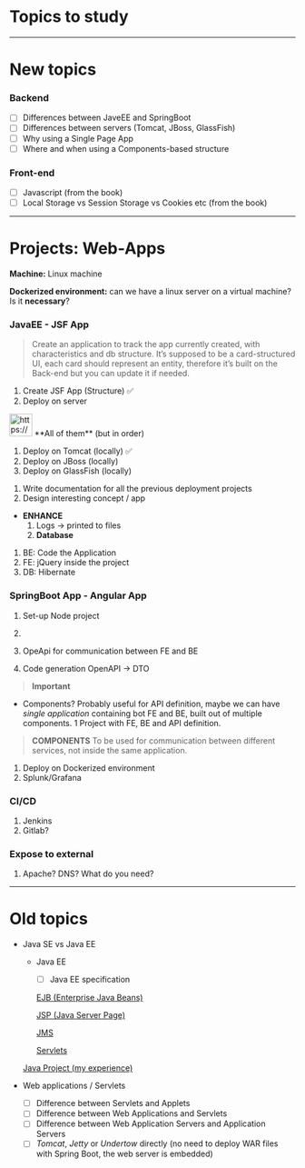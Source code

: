 # Topics to study

---

# New topics

### Backend

- [ ]  Differences between JaveEE and SpringBoot
- [ ]  Differences between servers (Tomcat, JBoss, GlassFish)
- [ ]  Why using a Single Page App
- [ ]  Where and when using a Components-based structure

### Front-end

- [ ]  Javascript (from the book)
- [ ]  Local Storage vs Session Storage vs Cookies etc (from the book)

---

# Projects: Web-Apps

**Machine:** Linux machine

**Dockerized environment:** can we have a linux server on a virtual machine? Is it **necessary**?

### JavaEE - JSF App

> Create an application to track the app currently created, with characteristics and db structure.
It’s supposed to be a card-structured UI, each card should represent an entity, therefore it’s built on the Back-end but you can update it if needed.
> 
1. Create JSF App (Structure)  ✅
2. Deploy on server

<aside>
<img src="https://www.notion.so/icons/skull_purple.svg" alt="https://www.notion.so/icons/skull_purple.svg" width="40px" /> **All of them** (but in order)

1. Deploy on Tomcat (locally) ✅
2. Deploy on JBoss (locally)
3. Deploy on GlassFish (locally)
</aside>

1. Write documentation for all the previous deployment projects
2. Design interesting concept / app
- **ENHANCE**
    1. Logs → printed to files
    2. **Database**
1. BE: Code the Application
2. FE: jQuery inside the project
3. DB: Hibernate

### SpringBoot App - Angular App

1. Set-up Node project
2. 

1. OpeApi for communication between FE and BE
2. Code generation OpenAPI → DTO

> **Important**
- Components?
Probably useful for API definition, maybe we can have *single application* containing bot FE and BE, built out of multiple components.
1 Project with FE, BE and API definition.
> 

> **COMPONENTS**
To be used for communication between different services, not inside the same application.
> 
1. Deploy on Dockerized environment
2. Splunk/Grafana

### CI/CD

1. Jenkins
2. Gitlab?

### Expose to external

1. Apache? DNS? What do you need?

---

# Old topics

- Java SE vs Java EE
    - Java EE
        - [ ]  Java EE specification
        
        [EJB (Enterprise Java Beans)](EJB%20(Enterprise%20Java%20Beans).md)
        
        [JSP (Java Server Page)](JSP%20(Java%20Server%20Page).md)
        
        [JMS](JMS.md)
        
        [Servlets](Servlets.md)
        
    
    [Java Project (my experience)](Java%20Project%20(my%20experience).md)
    
- Web applications / Servlets
    - [ ]  Difference between Servlets and Applets
    - [ ]  Difference between Web Applications and Servlets
    - [ ]  Difference between Web Application Servers and Application Servers
    - [ ]  *Tomcat*, *Jetty* or *Undertow* directly (no need to deploy WAR files with Spring Boot, the web server is embedded)